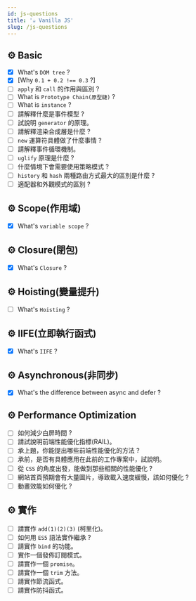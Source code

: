 ```yaml
---
id: js-questions
title: '☕ Vanilla JS'
slug: /js-questions
---
```


## ⚙️ Basic

- [x] What's `DOM tree` ?
- [x] [Why `0.1 + 0.2 !== 0.3` ?]
- [ ] `apply` 和 `call` 的作用與區別 ?
- [ ] What is `Prototype Chain(原型鏈)` ?
- [ ] What is `instance` ?
- [ ] 請解釋什麼是事件模型 ?
- [ ] 試說明 `generator` 的原理。
- [ ] 請解釋渲染合成層是什麼 ?
- [ ] `new` 運算符具體做了什麼事情 ?
- [ ] 請解釋事件循環機制。
- [ ] `uglify` 原理是什麼 ?
- [ ] 什麼情境下會需要使用策略模式 ?
- [ ] `history` 和 `hash` 兩種路由方式最大的區別是什麼 ?
- [ ] 適配器和外觀模式的區別 ?

## ⚙️ Scope(作用域)

- [x] What's `variable scope` ?

## ⚙️ Closure(閉包)

- [x] What's `Closure` ?

## ⚙️ Hoisting(變量提升)

- [ ] What's `Hoisting` ?

## ⚙️ IIFE(立即執行函式)

- [x] What's `IIFE` ?

## ⚙️ Asynchronous(非同步)

- [x] What's the difference between async and defer ?

## ⚙️ Performance Optimization

- [ ] 如何減少白屏時間 ?
- [ ] 請試說明前端性能優化指標(RAIL)。
- [ ] 承上題，你能提出哪些前端性能優化的方法 ?
- [ ] 承前，是否有具體應用在此前的工作專案中，試說明。
- [ ] 從 `CSS` 的角度出發，能做到那些相關的性能優化 ?
- [ ] 網站首頁預期會有大量圖片，導致載入速度緩慢，該如何優化 ?
- [ ] 動畫效能如何優化 ?

## ⚙️ 實作

- [ ] 請實作 `add(1)(2)(3)` (柯里化)。
- [ ] 如何用 `ES5` 語法實作繼承 ?
- [ ] 請實作 `bind` 的功能。
- [ ] 實作一個發佈訂閱模式。
- [ ] 請實作一個 `promise`。
- [ ] 請實作一個 `trim` 方法。
- [ ] 請實作節流函式。
- [ ] 請實作防抖函式。

<!-- ## ⚙️ Design Patterns -->
